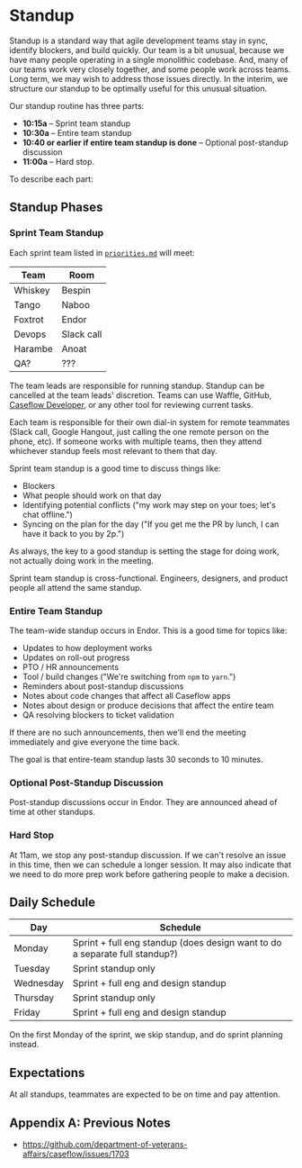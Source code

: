 # Standup

Standup is a standard way that agile development teams stay in sync, identify blockers, and build quickly. Our team is a bit unusual, because we have many people operating in a single monolithic codebase. And, many of our teams work very closely together, and some people work across teams. Long term, we may wish to address those issues directly. In the interim, we structure our standup to be optimally useful for this unusual situation.

Our standup routine has three parts:

* **10:15a** – Sprint team standup
* **10:30a** – Entire team standup
* **10:40 or earlier if entire team standup is done** – Optional post-standup discussion
* **11:00a** – Hard stop.

To describe each part:

## Standup Phases

### Sprint Team Standup
Each sprint team listed in [`priorities.md`](https://github.com/department-of-veterans-affairs/appeals-pm/blob/master/priorities.md) will meet:

| Team | Room |
| --- | --- |
| Whiskey | Bespin |
| Tango | Naboo |
| Foxtrot | Endor | 
| Devops | Slack call |
| Harambe | Anoat |
| QA? | ??? |

The team leads are responsible for running standup. Standup can be cancelled at the team leads' discretion. Teams can use Waffle, GitHub, [Caseflow Developer](https://cold-stream-43683.herokuapp.com/sprint/standup?team=CASEFLOW), or any other tool for reviewing current tasks.

Each team is responsible for their own dial-in system for remote teammates (Slack call, Google Hangout, just calling the one remote person on the phone, etc). If someone works with multiple teams, then they attend whichever standup feels most relevant to them that day.

Sprint team standup is a good time to discuss things like:

* Blockers
* What people should work on that day
* Identifying potential conflicts ("my work may step on your toes; let's chat offline.")
* Syncing on the plan for the day ("If you get me the PR by lunch, I can have it back to you by 2p.")

As always, the key to a good standup is setting the stage for doing work, not actually doing work in the meeting.

Sprint team standup is cross-functional. Engineers, designers, and product people all attend the same standup.

### Entire Team Standup
The team-wide standup occurs in Endor. This is a good time for topics like:

* Updates to how deployment works
* Updates on roll-out progress
* PTO / HR announcements
* Tool / build changes ("We're switching from `npm` to `yarn`.")
* Reminders about post-standup discussions
* Notes about code changes that affect all Caseflow apps
* Notes about design or produce decisions that affect the entire team
* QA resolving blockers to ticket validation

If there are no such announcements, then we'll end the meeting immediately and give everyone the time back.

The goal is that entire-team standup lasts 30 seconds to 10 minutes.

### Optional Post-Standup Discussion
Post-standup discussions occur in Endor. They are announced ahead of time at other standups.

### Hard Stop
At 11am, we stop any post-standup discussion. If we can't resolve an issue in this time, then we can schedule a longer session. It may also indicate that we need to do more prep work before gathering people to make a decision.

## Daily Schedule
| Day | Schedule | 
| --- | --- |
| Monday | Sprint + full eng standup (does design want to do a separate full standup?) |
| Tuesday | Sprint standup only |
| Wednesday | Sprint + full eng and design standup |
| Thursday | Sprint standup only |
| Friday | Sprint + full eng and design standup |

On the first Monday of the sprint, we skip standup, and do sprint planning instead.

## Expectations
At all standups, teammates are expected to be on time and pay attention.

## Appendix A: Previous Notes
* https://github.com/department-of-veterans-affairs/caseflow/issues/1703
